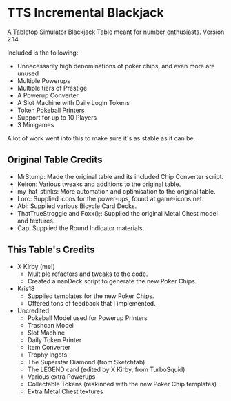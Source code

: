# TTS Incremental Blackjack
 A Tabletop Simulator Blackjack Table meant for number enthusiasts.
 Version 2.14
 
 Included is the following:
 - Unnecessarily high denominations of poker chips, and even more are unused
 - Multiple Powerups
 - Multiple tiers of Prestige
 - A Powerup Converter
 - A Slot Machine with Daily Login Tokens
 - Token Pokeball Printers
 - Support for up to 10 Players
 - 3 Minigames
 
 A lot of work went into this to make sure it's as stable as it can be.

## Original Table Credits
 - MrStump: Made the original table and its included Chip Converter script.
 - Keiron: Various tweaks and additions to the original table.
 - my_hat_stinks: More automation and optimisation to the original table.
 - Lorc: Supplied icons for the power-ups, found at game-icons.net.
 - Abi: Supplied various Bicycle Card Decks.
 - ThatTrueStroggle and Foxx();: Supplied the original Metal Chest model and textures.
 - Cap: Supplied the Round Indicator materials.

## This Table's Credits
 - X Kirby (me!)
   - Multiple refactors and tweaks to the code.
   - Created a nanDeck script to generate the new Poker Chips.
 - Kris18
   - Supplied templates for the new Poker Chips.
   - Offered tons of feedback that I implemented.
 - Uncredited
   - Pokeball Model used for Powerup Printers
   - Trashcan Model
   - Slot Machine
   - Daily Token Printer
   - Item Converter
   - Trophy Ingots
   - The Superstar Diamond (from Sketchfab)
   - The LEGEND card (edited by X Kirby, from TurboSquid)
   - Various extra Powerups
   - Collectable Tokens (reskinned with the new Poker Chip templates)
   - Extra Metal Chest textures